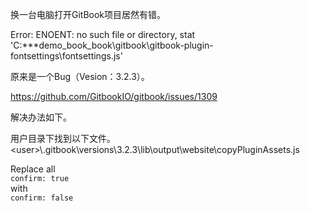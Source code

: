 换一台电脑打开GitBook项目居然有错。

Error: ENOENT: no such file or directory, stat 'C:\***demo_book\_book\gitbook\gitbook-plugin-fontsettings\fontsettings.js'

原来是一个Bug（Vesion：3.2.3）。

https://github.com/GitbookIO/gitbook/issues/1309

解决办法如下。

用户目录下找到以下文件。
\<user>\\.gitbook\versions\3.2.3\lib\output\website\copyPluginAssets.js

Replace all   
`confirm: true`   
with   
`confirm: false`



